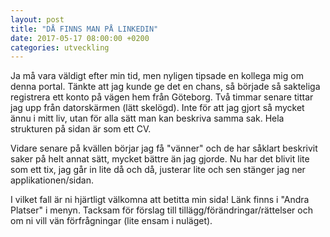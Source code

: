 ```yaml
---
layout: post
title: "DÅ FINNS MAN PÅ LINKEDIN"
date: 2017-05-17 08:00:00 +0200
categories: utveckling
---
```

Ja må vara väldigt efter min tid, men nyligen tipsade en kollega mig om denna portal. Tänkte att jag kunde ge det en chans, så började så sakteliga registrera ett konto på vägen hem från Göteborg. Två timmar senare tittar jag upp från datorskärmen (lätt skelögd). Inte för att jag gjort så mycket ännu i mitt liv, utan för alla sätt man kan beskriva samma sak. Hela strukturen på sidan är som ett CV.

Vidare senare på kvällen börjar jag få "vänner" och de har såklart beskrivit saker på helt annat sätt, mycket bättre än jag gjorde. Nu har det blivit lite som ett tix, jag går in lite då och då, justerar lite och sen stänger jag ner applikationen/sidan.

I vilket fall är ni hjärtligt välkomna att betitta min sida! Länk finns i "Andra Platser" i menyn. Tacksam för förslag till tillägg/förändringar/rättelser och om ni vill vän förfrågningar (lite ensam i nuläget).